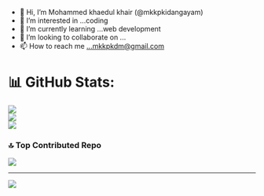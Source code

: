 - 👋 Hi, I’m Mohammed khaedul khair (@mkkpkidangayam)
- 👀 I’m interested in ...coding
- 🌱 I’m currently learning ...web development 
- 💞️ I’m looking to collaborate on ...
- 📫 How to reach me ...mkkpkdm@gmail.com


# 📊 GitHub Stats:
![](https://github-readme-stats.vercel.app/api?username=mkkpkidangayam&theme=dark&hide_border=false&include_all_commits=false&count_private=false)<br/>
![](https://github-readme-streak-stats.herokuapp.com/?user=mkkpkidangayam&theme=dark&hide_border=false)<br/>
![](https://github-readme-stats.vercel.app/api/top-langs/?username=mkkpkidangayam&theme=dark&hide_border=false&include_all_commits=false&count_private=false&layout=compact)

### 🔝 Top Contributed Repo
![](https://github-contributor-stats.vercel.app/api?username=mkkpkidangayam&limit=5&theme=dark&combine_all_yearly_contributions=true)

---
[![](https://visitcount.itsvg.in/api?id=mkkpkidangayam&icon=0&color=0)](https://visitcount.itsvg.in)

<!-- Proudly created with GPRM ( https://gprm.itsvg.in ) -->
<!---
mkkpkidangayam/mkkpkidangayam is a ✨ special ✨ repository because its `README.md` (this file) appears on your GitHub profile.
You can click the Preview link to take a look at your changes.
--->
